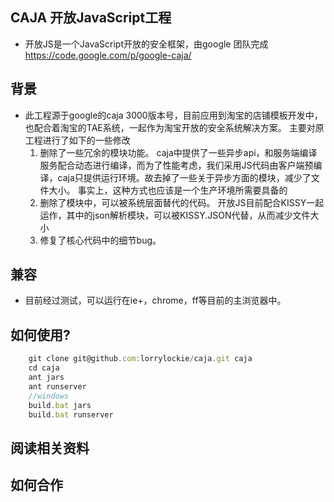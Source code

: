 ## CAJA 开放JavaScript工程
* 开放JS是一个JavaScript开放的安全框架，由google 团队完成
 https://code.google.com/p/google-caja/

## 背景
* 此工程源于google的caja 3000版本号，目前应用到淘宝的店铺模板开发中，也配合着淘宝的TAE系统，一起作为淘宝开放的安全系统解决方案。
  主要对原工程进行了如下的一些修改
  1. 删除了一些冗余的模块功能。 caja中提供了一些异步api，和服务端编译服务配合动态进行编译，而为了性能考虑，我们采用JS代码由客户端预编译，caja只提供运行环境。故去掉了一些关于异步方面的模块，减少了文件大小。
     事实上，这种方式也应该是一个生产环境所需要具备的
  2. 删除了模块中，可以被系统层面替代的代码。 开放JS目前配合KISSY一起运作，其中的json解析模块，可以被KISSY.JSON代替，从而减少文件大小
  3. 修复了核心代码中的细节bug。

## 兼容
* 目前经过测试，可以运行在ie+，chrome，ff等目前的主浏览器中。

## 如何使用?
```javascript
    git clone git@github.com:lorrylockie/caja.git caja
    cd caja
    ant jars
    ant runserver
    //windows
    build.bat jars
    build.bat runserver
```

## 阅读相关资料

## 如何合作

